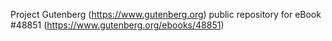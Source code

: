 Project Gutenberg (https://www.gutenberg.org) public repository for eBook #48851 (https://www.gutenberg.org/ebooks/48851)
